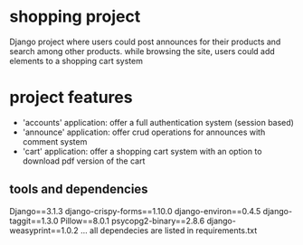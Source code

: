 
# shopping project
Django project where users could post announces for their products and search among other products. 
while browsing the site, users could add elements to a shopping cart system


# project features
- 'accounts' application: offer a full authentication system (session based) 
- 'announce' application: offer crud operations for announces with comment system 
- 'cart' application: offer a shopping cart system with an option to download pdf version of the cart


## tools and dependencies 

Django==3.1.3
django-crispy-forms==1.10.0
django-environ==0.4.5
django-taggit==1.3.0
Pillow==8.0.1
psycopg2-binary==2.8.6
django-weasyprint==1.0.2
... all dependecies are listed in requirements.txt




